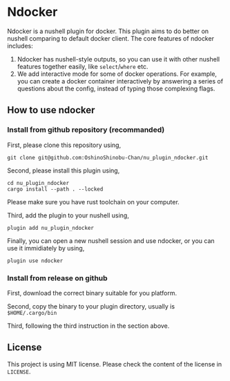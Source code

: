 # Ndocker

Ndocker is a nushell plugin for docker. This plugin aims to do better on nushell comparing to default docker client. The core features of ndocker includes:
1. Ndocker has nushell-style outputs, so you can use it with other nushell features together easily, like `select`/`where` etc.
2. We add interactive mode for some of docker operations. For example, you can create a docker container interactively by answering a series of questions about the config, instead of typing those complexing flags.

## How to use ndocker

### Install from github repository (recommanded)

First, please clone this repository using,

    git clone git@github.com:OshinoShinobu-Chan/nu_plugin_ndocker.git

Second, please install this plugin using,

    cd nu_plugin_ndocker
    cargo install --path . --locked

Please make sure you have rust toolchain on your computer.

Third, add the plugin to your nushell using,

    plugin add nu_plugin_ndocker

Finally, you can open a new nushell session and use ndocker, or you can use it immidiately by using,

    plugin use ndocker

### Install from release on github

First, download the correct binary suitable for you platform.

Second, copy the binary to your plugin directory, usually is `$HOME/.cargo/bin`

Third, following the third instruction in the section above.

## License

This project is using MIT license. Please check the content of the license in `LICENSE`.